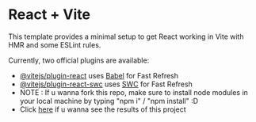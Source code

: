 # React + Vite

This template provides a minimal setup to get React working in Vite with HMR and some ESLint rules.

Currently, two official plugins are available:

- [@vitejs/plugin-react](https://github.com/vitejs/vite-plugin-react/blob/main/packages/plugin-react/README.md) uses [Babel](https://babeljs.io/) for Fast Refresh
- [@vitejs/plugin-react-swc](https://github.com/vitejs/vite-plugin-react-swc) uses [SWC](https://swc.rs/) for Fast Refresh
- NOTE : If u wanna fork this repo, make sure to install node modules in your local machine by typing "npm i" / "npm install" :D
- Click [here](https://fast-react-pizza-hassanve.netlify.app/home) if u wanna see the results of this project
